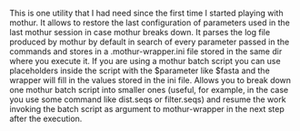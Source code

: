 This is one utility that I had need since the first time I started playing with mothur. It allows to restore the last configuration of parameters used in the last mothur session in case mothur breaks down. It parses the log file produced by mothur by default in search of every parameter passed in the commands and stores in a .mothur-wrapper.ini file stored in the same dir where you execute it. 
If you are using a mothur batch script you can use placeholders inside the script with the $parameter like $fasta and the wrapper will fill in the values stored in the ini file. Allows you to break down one mothur batch script into smaller ones (useful, for example, in the case you use some command like dist.seqs or filter.seqs) and resume the work invoking the batch script as argument to mothur-wrapper in the next step after the execution.
